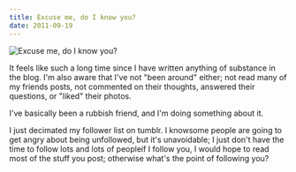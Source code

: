 ```yaml
---
title: Excuse me, do I know you?
date: 2011-09-19
---
```


![Excuse me, do I know you?](https://source.unsplash.com/vP3pnOoCiYE/1600x900)

It feels like such a long time since I have written anything of substance in the blog. I'm also aware that I've not "been around" either; not read many of my friends posts, not commented on their thoughts, answered their questions, or "liked" their photos.

I've basically been a rubbish friend, and I'm doing something about it.

I just decimated my follower list on tumblr. I knowsome people are going to get angry about being unfollowed, but it's unavoidable; I just don't have the time to follow lots and lots of peopleif I follow you, I would hope to read most of the stuff you post; otherwise what's the point of following you?